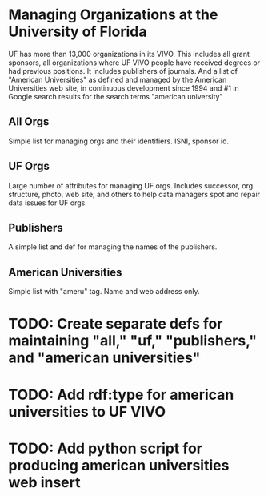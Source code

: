# Managing Organizations at the University of Florida

UF has more than 13,000 organizations in its VIVO.  This includes all grant sponsors, all organizations where UF 
VIVO people have received degrees or had previous positions.  It includes publishers of journals.  And a list
of "American Universities" as defined and managed by the American Universities web site, in continuous development
since 1994 and #1 in Google search results for the search terms "american university"

## All Orgs

Simple list for managing orgs and their identifiers.  ISNI, sponsor id.

## UF Orgs

Large number of attributes for managing UF orgs.  Includes successor, org structure, photo, web site, and others to help
data managers spot and repair data issues for UF orgs.

## Publishers

A simple list and def for managing the names of the publishers.

## American Universities

Simple list with "ameru" tag.  Name and web address only.

# TODO: Create separate defs for maintaining "all," "uf," "publishers," and "american universities"
# TODO: Add rdf:type for american universities to UF VIVO
# TODO: Add python script for producing american universities web insert


